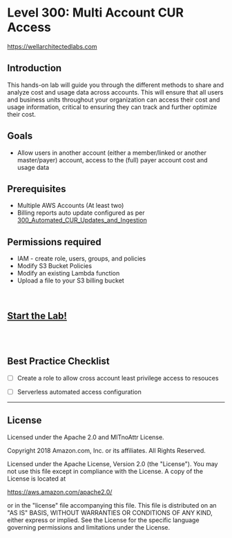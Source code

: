 # Level 300: Multi Account CUR Access
https://wellarchitectedlabs.com 

## Introduction
 This hands-on lab will guide you through the different methods to share and analyze cost and usage data across accounts. This will ensure that all users and business units throughout your organization can access their cost and usage information, critical to ensuring they can track and further optimize their cost. 


## Goals
- Allow users in another account (either a member/linked or another master/payer) account, access to the (full) payer account cost and usage data


## Prerequisites
- Multiple AWS Accounts (At least two)
- Billing reports auto update configured as per [300_Automated_CUR_Updates_and_Ingestion](../300_Automated_CUR_Updates_and_Ingestion/README.md) 


## Permissions required
- IAM - create role, users, groups, and policies
- Modify S3 Bucket Policies
- Modify an existing Lambda function
- Upload a file to your S3 billing bucket


<BR>

## [Start the Lab!](Lab_Guide.md)

<BR>
<BR> 


## Best Practice Checklist
- [ ] Create a role to allow cross account least privilege access to resouces
- [ ] Serverless automated access configuration 


***

## License
Licensed under the Apache 2.0 and MITnoAttr License.

Copyright 2018 Amazon.com, Inc. or its affiliates. All Rights Reserved.

Licensed under the Apache License, Version 2.0 (the "License"). You may not use this file except in compliance with the License. A copy of the License is located at

https://aws.amazon.com/apache2.0/

or in the "license" file accompanying this file. This file is distributed on an "AS IS" BASIS, WITHOUT WARRANTIES OR CONDITIONS OF ANY KIND, either express or implied. See the License for the specific language governing permissions and limitations under the License.
